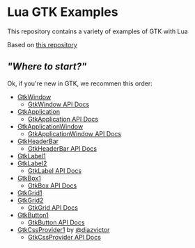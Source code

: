 # Lua GTK Examples

This repository contains a variety of examples of GTK with Lua

Based on [this repository](https://github.com/gerito1/vala-gtk-examples)

## _"Where to start?"_

Ok, if you're new in GTK, we recommen this order:

  - [GtkWindow](GtkWindow.lua)
    * [GtkWindow API Docs][GtkWindow_API]
  - [GtkApplication](GtkApplication.lua)
    * [GtkApplication API Docs][GtkApplication_API]
  - [GtkApplicationWindow](GtkApplicationWindow.lua)
    * [GtkApplicationWindow API Docs][GtkApplicationWindow_API]
  - [GtkHeaderBar](GtkHeaderBar.lua)
    * [GtkHeaderBar API Docs][GtkHeaderBar_API]
  - [GtkLabel1](GtkLabel1.lua)
  - [GtkLabel2](GtkLabel2.lua)
    * [GtkLabel API Docs][GtkLabel_API]
  - [GtkBox1](GtkBox1.lua)
    * [GtkBox API Docs][GtkBox_API]
  - [GtkGrid1](GtkGrid1.lua)
  - [GtkGrid2](GtkGrid2.lua)
    * [GtkGrid API Docs][GtkGrid_API]
  - [GtkButton1](GtkButton1.lua)
    * [GtkButton API Docs][GtkButton_API]
  - [GtkCssProvider1](GtkCssProvider1.lua) by [@diazvictor](https://github.com/diazvictor/)
	* [GtkCssProvider API Docs][GtkCssProvider_API]

[GtkWindow_API]: https://developer.gnome.org/gtk3/stable/GtkWindow.html
[GtkApplication_API]: https://developer.gnome.org/gtk3/stable/GtkApplication.html
[GtkApplicationWindow_API]: https://developer.gnome.org/gtk3/stable/GtkApplicationWindow.html
[GtkHeaderBar_API]: https://developer.gnome.org/gtk3/stable/GtkHeaderBar.html
[GtkLabel_API]: https://developer.gnome.org/gtk3/stable/GtkLabel.html
[GtkButton_API]: https://developer.gnome.org/gtk3/stable/GtkButton.html
[GtkBox_API]: https://developer.gnome.org/gtk3/stable/GtkBox.html
[GtkGrid_API]: https://developer.gnome.org/gtk3/stable/GtkGrid.html
[GtkCssProvider_API]: https://developer.gnome.org/gtk3/stable/GtkCssProvider.html
